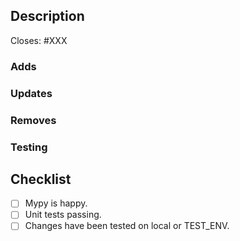 ## Description

<!--
Describe the purpose and context of the pull request at a high level
What were the acceptance criteria and have they been met?

What new functionality was introduced, updated, or removed? Talk on it in terms of input and output to help the reviewer
understand your intended flow.
Were any dependencies included? Why?

Delete any unneeded headers.

Link the issue this closes for our integrations with GitHub Projects.
Link all issues this close, e.g. Closes: #122 #420
-->
Closes: #XXX

### Adds

### Updates

### Removes

### Testing

## Checklist

- [ ] Mypy is happy.
- [ ] Unit tests passing.
- [ ] Changes have been tested on local or TEST_ENV.

<!-- Add more checklist items as needed -->
